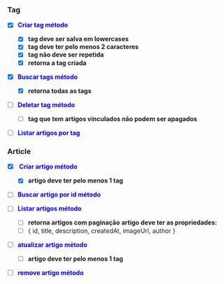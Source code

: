 ### Tag

- [x] <b style="color: blue">Criar tag método</b>

  - [x] **tag deve ser salva em lowercases**
  - [x] **tag deve ter pelo menos 2 caracteres**
  - [x] **tag não deve ser repetida**
  - [x] **retorna a tag criada**

- [x] <b style="color: blue">Buscar tags método</b>

  - [x] **retorna todas as tags**

- [ ] <b style="color: blue">Deletar tag método</b>

  - [ ] **tag que tem artigos vinculados não podem ser apagados**

- [ ] <b style="color: blue">Listar artigos por tag</b>

### Article

- [x] <b style="color: blue"> Criar artigo método</b>

  - [x] **artigo deve ter pelo menos 1 tag**

- [ ] <b style="color: blue">Buscar artigo por id método</b>

- [ ] <b style="color: blue">Listar artigos método</b>

  - [ ] **retorna artigos com paginação**
        **artigo deve ter as propriedades:**
  - [ ] { id, title, description, createdAt, imageUrl, author }

- [ ] <b style="color: blue">atualizar artigo método</b>

  - [ ] **artigo deve ter pelo menos 1 tag**

- [ ] <b style="color: blue">remove artigo método</b>
